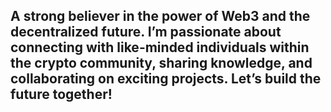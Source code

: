 ## A strong believer in the power of Web3 and the decentralized future. I’m passionate about connecting with like-minded individuals within the crypto community, sharing knowledge, and collaborating on exciting projects. Let’s build the future together!
 

<!--
**savvar9991/savvar9991** is a ✨ _special_ ✨ repository because its `README.md` (this file) appears on your GitHub profile.

Here are some ideas to get you started:

- 🔭 I’m currently working on  Aptos, Solana, and Cosmos (ATOM) ecosystems. I’m particularly impressed by their vision and trajectory. The key features that stand out are their fast transaction speeds, near-instant execution, and, most importantly, low transaction costs. Intuitive usability is paramount, and these projects excel in that area.
- 🌱 I am currently researching the Aptos, Solana, and Cosmos ecosystems, including their respective programming languages and related frameworks.
- 👯 I collaborate with other creators, sharing ideas and working together on projects using Discord and various messaging platforms such as Warp.
- 🤔 I can help you decide which cryptocurrencies to invest in
- 💬 Ask me about web3 
- 📫 How to reach me: Warpcast:@savanator; Telegram: https://t.me/Akrobao; Twitter:@toretotel177800
- 😄 Pronouns: ...
- ⚡ Fun fact: I started Forex trading in 2012 and didn’t make a single cent using leverage. In 2023, I started spot investing, and things are finally going well
-->
